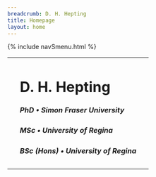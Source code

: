 ```yaml
---
breadcrumb: D. H. Hepting
title: Homepage
layout: home
---
```

<!-- body with background image, use white for text -->
<body class="splash">
  <!--
  navigation bar, fixed at top used this example:
  https://www.quackit.com/html/html_editors/scratchpad/?example=/bootstrap/bootstrap_4/tutorial/bootstrap_4_navbars_fixed_top
  -->
  <div class="w-100 h-100">
    {% include navSmenu.html %}
    <table class="h-75 w-100">
      <tbody>
    	<tr>
      	  <td class="w-25">&nbsp;</td>
      	  <td class="align-middle text-center">
	    <div class="darkcthru">
	      <h1>D. H. Hepting</h1>
              <h5>PhD &bull; Simon Fraser University</h5>
              <h5>MSc &bull; University of Regina</h5>
              <h5>BSc (Hons) &bull; University of Regina</h5>
	    </div>
	  </td>
      	  <td class="w-25">&nbsp;</td>
    	</tr>
      </tbody>
    </table>
  </div>
